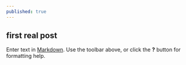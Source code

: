 ```yaml
---
published: true
---
```

## first real post

Enter text in [Markdown](http://daringfireball.net/projects/markdown/). Use the toolbar above, or click the **?** button for formatting help.
